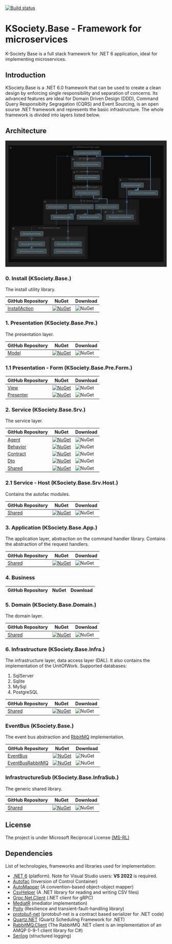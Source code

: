 [![Build status](https://ci.appveyor.com/api/projects/status/svxutqmffkucfp0r?svg=true)](https://ci.appveyor.com/project/maniglia/ksociety-base)

# KSociety.Base - Framework for microservices

K-Society Base is a full stack framework for .NET 6 application, ideal for implementing microservices.

## Introduction

KSociety.Base is a .NET 6.0 framework that can be used to create a clean design by enforcing single responsibility and separation of concerns.
Its advanced features are ideal for Domain Driven Design (DDD), Command Query Responsibilty Segragation (CQRS) and Event Sourcing, is an open sourse 
.NET framework and represents the basic infrastructure. The whole framework is divided into layers listed below.

## Architecture

![Image of Architecture](https://github.com/K-Society/KSociety.Base/blob/experimental/docs/Architecture_view_for_KSociety.Base.png)

### 0. Install (KSociety.Base.)
The install utility library.

| GitHub Repository | NuGet | Download |
| ------------- | ------------- | ------------- |
| [InstallAction](https://github.com/K-Society/KSociety.Base/tree/master/Src/00/KSociety.Base.InstallAction) | [![NuGet](https://img.shields.io/nuget/v/KSociety.Base.InstallAction)](https://www.nuget.org/packages/KSociety.Base.InstallAction) | ![NuGet](https://img.shields.io/nuget/dt/KSociety.Base.InstallAction) |

### 1. Presentation (KSociety.Base.Pre.)
The presentation layer.

| GitHub Repository | NuGet | Download |
| ------------- | ------------- | ------------- |
| [Model](https://github.com/K-Society/KSociety.Base/tree/master/Src/01/01/KSociety.Base.Pre.Model) | [![NuGet](https://img.shields.io/nuget/v/KSociety.Base.Pre.Model)](https://www.nuget.org/packages/KSociety.Base.Pre.Model) | ![NuGet](https://img.shields.io/nuget/dt/KSociety.Base.Pre.Model) |

### 1.1 Presentation - Form (KSociety.Base.Pre.Form.)
| GitHub Repository | NuGet | Download |
| ------------- | ------------- | ------------- |
| [View](https://github.com/K-Society/KSociety.Base/tree/master/Src/01/01/KSociety.Base.Pre.Form.View) | [![NuGet](https://img.shields.io/nuget/v/KSociety.Base.Pre.Form.View)](https://www.nuget.org/packages/KSociety.Base.Pre.Form.View) | ![NuGet](https://img.shields.io/nuget/dt/KSociety.Base.Pre.Form.View) |
| [Presenter](https://github.com/K-Society/KSociety.Base/tree/master/Src/01/01/KSociety.Base.Pre.Form.Presenter) | [![NuGet](https://img.shields.io/nuget/v/KSociety.Base.Pre.Form.Presenter)](https://www.nuget.org/packages/KSociety.Base.Pre.Form.Presenter) | ![NuGet](https://img.shields.io/nuget/dt/KSociety.Base.Pre.Form.Presenter) |

### 2. Service (KSociety.Base.Srv.)
The service layer.

| GitHub Repository | NuGet | Download |
| ------------- | ------------- | ------------- |
| [Agent](https://github.com/K-Society/KSociety.Base/tree/develop/Src/01/02/KSociety.Base.Srv.Agent) | [![NuGet](https://img.shields.io/nuget/v/KSociety.Base.Srv.Agent)](https://www.nuget.org/packages/KSociety.Base.Srv.Agent) | ![NuGet](https://img.shields.io/nuget/dt/KSociety.Base.Srv.Agent) |
| [Behavior](https://github.com/K-Society/KSociety.Base/tree/develop/Src/01/02/KSociety.Base.Srv.Behavior) | [![NuGet](https://img.shields.io/nuget/v/KSociety.Base.Srv.Behavior)](https://www.nuget.org/packages/KSociety.Base.Srv.Behavior) | ![NuGet](https://img.shields.io/nuget/dt/KSociety.Base.Srv.Behavior) |
| [Contract](https://github.com/K-Society/KSociety.Base/tree/develop/Src/01/02/KSociety.Society.Base.Srv.Contract) | [![NuGet](https://img.shields.io/nuget/v/KSociety.Base.Srv.Contract)](https://www.nuget.org/packages/KSociety.Base.Srv.Contract) | ![NuGet](https://img.shields.io/nuget/dt/KSociety.Base.Srv.Contract) |
| [Dto](https://github.com/K-Society/KSociety.Base/tree/develop/Src/01/02/KSociety.Base.Srv.Dto) | [![NuGet](https://img.shields.io/nuget/v/KSociety.Base.Srv.Dto)](https://www.nuget.org/packages/KSociety.Base.Srv.Dto) | ![NuGet](https://img.shields.io/nuget/dt/KSociety.Base.Srv.Dto) |
| [Shared](https://github.com/K-Society/KSociety.Base/tree/develop/Src/01/02/KSociety.Base.Srv.Shared) | [![NuGet](https://img.shields.io/nuget/v/KSociety.Base.Srv.Shared)](https://www.nuget.org/packages/KSociety.Base.Srv.Shared) | ![NuGet](https://img.shields.io/nuget/dt/KSociety.Base.Srv.Shared) |

### 2.1 Service - Host (KSociety.Base.Srv.Host.)
Contains the autofac modules.

| GitHub Repository | NuGet | Download |
| ------------- | ------------- | ------------- |
| [Shared](https://github.com/K-Society/KSociety.Base/tree/master/Src/01/02/Host/KSociety.Base.Srv.Host.Shared) | [![NuGet](https://img.shields.io/nuget/v/KSociety.Base.Srv.Host.Shared)](https://www.nuget.org/packages/KSociety.Base.Srv.Host.Shared) | ![NuGet](https://img.shields.io/nuget/dt/KSociety.Base.Srv.Host.Shared) |

### 3. Application (KSociety.Base.App.)
The application layer, abstraction on the command handler library.
Contains the abstraction of the request handlers.

| GitHub Repository | NuGet | Download |
| ------------- | ------------- | ------------- |
| [Shared](https://github.com/K-Society/KSociety.Base/tree/develop/Src/01/03/KSociety.Base.App.Shared) | [![NuGet](https://img.shields.io/nuget/v/KSociety.Base.App.Shared)](https://www.nuget.org/packages/KSociety.Base.App.Shared) | ![NuGet](https://img.shields.io/nuget/dt/KSociety.Base.App.Shared) |

### 4. Business
| GitHub Repository | NuGet | Download |
| ------------- | ------------- | ------------- |

### 5. Domain (KSociety.Base.Domain.)
The domain layer.

| GitHub Repository | NuGet | Download |
| ------------- | ------------- | ------------- |
| [Shared](https://github.com/K-Society/KSociety.Base/tree/develop/Src/01/05/KSociety.Base.Domain.Shared) | [![NuGet](https://img.shields.io/nuget/v/KSociety.Base.Domain.Shared)](https://www.nuget.org/packages/KSociety.Base.Domain.Shared) | ![NuGet](https://img.shields.io/nuget/dt/KSociety.Base.Domain.Shared) |

### 6. Infrastructure (KSociety.Base.Infra.)
The infrastructure layer, data access layer (DAL).
It also contains the implementation of the UnitOfWork.
Supported databases:
1. SqlServer
2. Sqlite
3. MySql
4. PostgreSQL

| GitHub Repository | NuGet | Download |
| ------------- | ------------- | ------------- |
| [Shared](https://github.com/K-Society/KSociety.Base/tree/develop/Src/01/06/KSociety.Base.Infra.Shared) | [![NuGet](https://img.shields.io/nuget/v/KSociety.Base.Infra.Shared)](https://www.nuget.org/packages/KSociety.Base.Infra.Shared) | ![NuGet](https://img.shields.io/nuget/dt/KSociety.Base.Infra.Shared) |

### EventBus (KSociety.Base.)
The event bus abstraction and [RbbitMQ](https://www.rabbitmq.com/) implementation.

| GitHub Repository | NuGet | Download |
| ------------- | ------------- | ------------- |
| [EventBus](https://github.com/K-Society/KSociety.Base/tree/develop/Src/01/KSocietyBaseEventBus/KSociety.Base.EventBus) | [![NuGet](https://img.shields.io/nuget/v/KSociety.Base.EventBus)](https://www.nuget.org/packages/KSociety.Base.EventBus) | ![NuGet](https://img.shields.io/nuget/dt/KSociety.Base.EventBus) |
| [EventBusRabbitMQ](https://github.com/K-Society/KSociety.Base/tree/develop/Src/01/KSocietyBaseEventBus/KSociety.Base.EventBusRabbitMQ) | [![NuGet](https://img.shields.io/nuget/v/KSociety.Base.EventBusRabbitMQ)](https://www.nuget.org/packages/KSociety.Base.EventBusRabbitMQ) | ![NuGet](https://img.shields.io/nuget/dt/KSociety.Base.EventBusRabbitMQ) |

### InfrastructureSub (KSociety.Base.InfraSub.)
The generic shared library.

| GitHub Repository | NuGet | Download |
| ------------- | ------------- | ------------- |
| [Shared](https://github.com/K-Society/KSociety.Base/tree/master/docs/KSociety.Base.InfraSub.Shared) | [![NuGet](https://img.shields.io/nuget/v/KSociety.Base.InfraSub.Shared)](https://www.nuget.org/packages/KSociety.Base.InfraSub.Shared) | ![NuGet](https://img.shields.io/nuget/dt/KSociety.Base.InfraSub.Shared) |

## License
The project is under Microsoft Reciprocal License [(MS-RL)](http://www.opensource.org/licenses/MS-RL)

## Dependencies

List of technologies, frameworks and libraries used for implementation:

- [.NET 6](https://dotnet.microsoft.com/download/dotnet/6.0) (platform). Note for Visual Studio users: **VS 2022** is required.
- [Autofac](https://autofac.org/) (Inversion of Control Container)
- [AutoMapper](https://automapper.org/) (A convention-based object-object mapper)
- [CsvHelper](https://joshclose.github.io/CsvHelper/) (A .NET library for reading and writing CSV files)
- [Grpc.Net.Client](https://github.com/grpc/grpc-dotnet) (.NET client for gRPC)
- [MediatR](https://github.com/jbogard/MediatR) (mediator implementation)
- [Polly](https://github.com/App-vNext/Polly) (Resilience and transient-fault-handling library)
- [protobuf-net](https://github.com/protobuf-net/protobuf-net) (protobuf-net is a contract based serializer for .NET code)
- [Quartz.NET](https://www.quartz-scheduler.net/) (Quartz Scheduling Framework for .NET)
- [RabbitMQ.Client](https://www.rabbitmq.com/dotnet.html) (The RabbitMQ .NET client is an implementation of an AMQP 0-9-1 client library for C#)
- [Serilog](https://serilog.net/) (structured logging)
